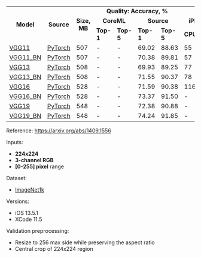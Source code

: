 <table>
  <tbody>
    <tr>
      <td rowspan=3 align="center"><b>Model</b></td>
      <td rowspan=3 align="center"><b>Source</b></td>
      <td rowspan=3 align="center"><b>Size, MB</b></td>
      <td colspan=4 align="center"><b>Quality: Accuracy, %</b></td>
<!--       <td rowspan=11 align="center"></td> -->
      <td colspan=5 align="center"><b>Latency, ms</b></td>
    </tr>
    <tr>
      <td colspan="2" align="center"><b>CoreML</b></td>
      <td colspan="2" align="center"><b>Source</b></td>
      <td colspan="3" align="center"><b>iPhone 11 Pro</b></td>
      <td colspan="2" align="center"><b>iPhone 7</b></td>
    </tr>
    <tr>
      <td><b>Top-1</b></td>
      <td><b>Top-5</b></td>
      <td><b>Top-1</b></td>
      <td><b>Top-5</b></td>
      <td><b>CPU</b></td>
      <td><b>GPU</b></td>
      <td><b>ANE</b></td>
      <td><b>CPU</b></td>
      <td><b>GPU</b></td>
    </tr>
    <tr>
      <td><a href="https://dl.dropboxusercontent.com/s/b06w1a51s7zbi2x/vgg11_torchvision.mlmodel?dl=0">VGG11</a></td>
      <td><a href="https://github.com/pytorch/vision/blob/7aea80c9497ff78353fef1d9699490c5da6f41b6/torchvision/models/vgg.py#L98">PyTorch</a></td>
      <td>507</td>
      <td>-</td>
      <td>-</td>
      <td>69.02</td>
      <td>88.63</td>
      <td>55</td>
      <td>61</td>
      <td>19</td>
      <td>175</td>
      <td>93</td>
    </tr>
    <tr>
      <td><a href="https://dl.dropboxusercontent.com/s/7u0rtbyn3n3qmq9/vgg11_bn_torchvision.mlmodel?dl=0">VGG11_BN</a></td>
      <td><a href="https://github.com/pytorch/vision/blob/7aea80c9497ff78353fef1d9699490c5da6f41b6/torchvision/models/vgg.py#L109">PyTorch</a></td>
      <td>507</td>
      <td>-</td>
      <td>-</td>
      <td>70.38</td>
      <td>89.81</td>
      <td>57</td>
      <td>61</td>
      <td>20</td>
      <td>180</td>
      <td>86</td>
    </tr>
    <tr>
      <td><a href="https://dl.dropboxusercontent.com/s/wr96cjsaurqoeba/vgg13_torchvision.mlmodel?dl=0">VGG13</a></td>
      <td><a href="https://github.com/pytorch/vision/blob/7aea80c9497ff78353fef1d9699490c5da6f41b6/torchvision/models/vgg.py#L120">PyTorch</a></td>
      <td>508</td>
      <td>-</td>
      <td>-</td>
      <td>69.93</td>
      <td>89.25</td>
      <td>77</td>
      <td>64</td>
      <td>21</td>
      <td>302</td>
      <td>122</td>
    </tr>
    <tr>
      <td><a href="https://dl.dropboxusercontent.com/s/e7et32lwud9rl00/vgg13_bn_torchvision.mlmodel?dl=0">VGG13_BN</a></td>
      <td><a href="https://github.com/pytorch/vision/blob/7aea80c9497ff78353fef1d9699490c5da6f41b6/torchvision/models/vgg.py#L131">PyTorch</a></td>
      <td>508</td>
      <td>-</td>
      <td>-</td>
      <td>71.55</td>
      <td>90.37</td>
      <td>78</td>
      <td>64</td>
      <td>21</td>
      <td>290</td>
      <td>116</td>
    </tr>
    <tr>
      <td><a href="https://dl.dropboxusercontent.com/s/d683869rozhj29p/vgg16_torchvision.mlmodel?dl=0">VGG16</a></td>
      <td><a href="https://github.com/pytorch/vision/blob/7aea80c9497ff78353fef1d9699490c5da6f41b6/torchvision/models/vgg.py#L142">PyTorch</a></td>
      <td>528</td>
      <td>-</td>
      <td>-</td>
      <td>71.59</td>
      <td>90.38</td>
      <td>116</td>
      <td>87</td>
      <td>23</td>
      <td>370</td>
      <td>149</td>
    </tr>
    <tr>
      <td><a href="https://dl.dropboxusercontent.com/s/x6vn92nfs26rj21/vgg16_bn_torchvision.mlmodel?dl=0">VGG16_BN</a></td>
      <td><a href="https://github.com/pytorch/vision/blob/7aea80c9497ff78353fef1d9699490c5da6f41b6/torchvision/models/vgg.py#L153">PyTorch</a></td>
      <td>528</td>
      <td>-</td>
      <td>-</td>
      <td>73.37</td>
      <td>91.50</td>
      <td>-</td>
      <td>-</td>
      <td>-</td>
      <td>381</td>
      <td>153</td>
    </tr>
    <tr>
      <td><a href="https://dl.dropboxusercontent.com/s/x3s5m4ac7abe8n1/vgg19_torchvision.mlmodel?dl=0">VGG19</a></td>
      <td><a href="https://github.com/pytorch/vision/blob/7aea80c9497ff78353fef1d9699490c5da6f41b6/torchvision/models/vgg.py#L164">PyTorch</a></td>
      <td>548</td>
      <td>-</td>
      <td>-</td>
      <td>72.38</td>
      <td>90.88</td>
      <td>-</td>
      <td>-</td>
      <td>-</td>
      <td>506</td>
      <td>208</td>
    </tr>
    <tr>
      <td><a href="https://dl.dropboxusercontent.com/s/wbhx0ndh5vwk1tj/vgg19_bn_torchvision.mlmodel?dl=0">VGG19_BN</a></td>
      <td><a href="https://github.com/pytorch/vision/blob/7aea80c9497ff78353fef1d9699490c5da6f41b6/torchvision/models/vgg.py#L175">PyTorch</a></td>
      <td>548</td>
      <td>-</td>
      <td>-</td>
      <td>74.24</td>
      <td>91.85</td>
      <td>-</td>
      <td>-</td>
      <td>-</td>
      <td>502</td>
      <td>199</td>
    </tr>
  </tbody>
</table>

Reference: https://arxiv.org/abs/1409.1556

Inputs:
* **224x224**
* **3-channel RGB**
* **[0-255] pixel** range

Dataset:
* [ImageNet1k](http://www.image-net.org/challenges/LSVRC/)

Versions:
* iOS 13.5.1
* XCode 11.5

Validation preprocessing:
* Resize to 256 max side while preserving the aspect ratio
* Central crop of 224x224 region
